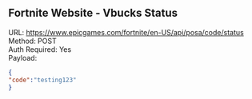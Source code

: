 ## Fortnite Website - Vbucks Status

URL: https://www.epicgames.com/fortnite/en-US/api/posa/code/status \
Method: POST \
Auth Required: Yes \
Payload:
```json
{
"code":"testing123"
}
```
